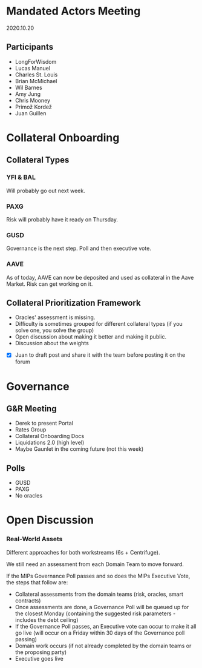 # Mandated Actors Meeting

2020.10.20

## Participants

- LongForWisdom
- Lucas Manuel
- Charles St. Louis
- Brian McMichael
- Wil Barnes
- Amy Jung
- Chris Mooney
- Primož Kordež
- Juan Guillen

# Collateral Onboarding

## Collateral Types

### YFI & BAL

Will probably go out next week.

### PAXG

Risk will probably have it ready on Thursday.

### GUSD

Governance is the next step.
Poll and then executive vote.

### AAVE

As of today, AAVE can now be deposited and used as collateral in the Aave Market.
Risk can get working on it.

## Collateral Prioritization Framework

- Oracles' assessment is missing.
- Difficulty is sometimes grouped for different collateral types (if you solve one, you solve the group)
- Open discussion about making it better and making it public.
- Discussion about the weights
- [x] Juan to draft post and share it with the team before posting it on the forum

# Governance

## G&R Meeting

- Derek to present Portal
- Rates Group
- Collateral Onboarding Docs
- Liquidations 2.0 (high level)
- Maybe Gaunlet in the coming future (not this week)

## Polls

- GUSD
- PAXG
- No oracles

# Open Discussion

### Real-World Assets

Different approaches for both workstreams (6s + Centrifuge).

We still need an assessment from each Domain Team to move forward.

If the MIPs Governance Poll passes and so does the MIPs Executive Vote, the steps that follow are:

- Collateral assessments from the domain teams (risk, oracles, smart contracts)
- Once assessments are done, a Governance Poll will be queued up for the closest Monday (containing the suggested risk parameters - includes the debt ceiling)
- If the Governance Poll passes, an Executive vote can occur to make it all go live (will occur on a Friday within 30 days of the Governance poll passing)
- Domain work occurs (if not already completed by the domain teams or the proposing party)
- Executive goes live
